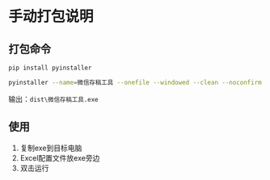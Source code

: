# 手动打包说明

## 打包命令

```bash
pip install pyinstaller

pyinstaller --name=微信存稿工具 --onefile --windowed --clean --noconfirm --hidden-import=requests --hidden-import=pandas --hidden-import=openpyxl --hidden-import=PyQt6.QtWidgets --hidden-import=PyQt6.QtCore --hidden-import=PyQt6.QtGui --hidden-import=beautifulsoup4 --hidden-import=premailer --hidden-import=lxml --exclude-module=matplotlib --exclude-module=tkinter wechat_draft_creator.py
```

输出：`dist\微信存稿工具.exe`

## 使用

1. 复制exe到目标电脑
2. Excel配置文件放exe旁边  
3. 双击运行 